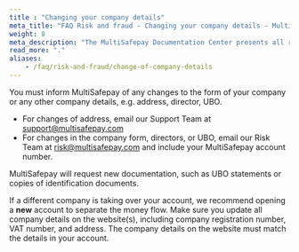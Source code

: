 ```yaml
---
title : "Changing your company details"
meta_title: "FAQ Risk and fraud - Changing your company details - MultiSafepay Docs"
weight: 8
meta_description: "The MultiSafepay Documentation Center presents all relevant information about our Plugins and API. You can also find support pages for payment methods, tools and general questions as well as the contact details of our Support and Integration Teams."
read_more: "."
aliases:
    - /faq/risk-and-fraud/change-of-company-details
---
```

You must inform MultiSafepay of any changes to the form of your company or any other company details, e.g. address, director, UBO. 

* For changes of address, email our Support Team at <support@multisafepay.com>
* For changes in the company form, directors, or UBO, email our Risk Team at <risk@multisafepay.com> and include your MultiSafepay account number. 

MultiSafepay will request new documentation, such as UBO statements or copies of identification documents. 

If a different company is taking over your account, we recommend opening a **new** account to separate the money flow. Make sure you update all company details on the website(s), including company registration number, VAT number, and address. The company details on the website must match the details in your account.

















